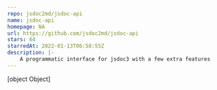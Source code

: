 ```yaml
---
repo: jsdoc2md/jsdoc-api
name: jsdoc-api
homepage: NA
url: https://github.com/jsdoc2md/jsdoc-api
stars: 64
starredAt: 2022-01-13T06:58:55Z
description: |-
    A programmatic interface for jsdoc3 with a few extra features
---
```


[object Object]
